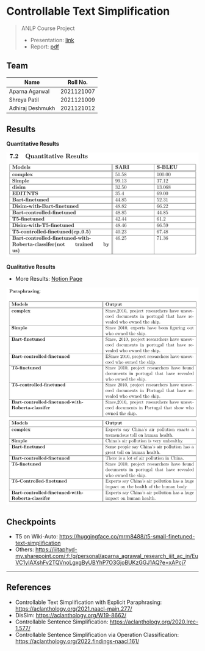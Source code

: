 # Controllable Text Simplification

> ANLP Course Project
>
> - Presentation: [link](https://docs.google.com/presentation/d/1WMXAJBXYVPzT5U6KPxg8R3E4cKFOS19UyyO1TJBMx1M/edit?usp=sharing)
> - Report: [pdf](./Report.pdf)

## Team

| Name             | Roll No.   |
| ---------------- | ---------- |
| Aparna Agarwal   | 2021121007 |
| Shreya Patil     | 2021121009 |
| Adhiraj Deshmukh | 2021121012 |

## Results

**Quantitative Results**

![quantitative_results](./assets/quantitative_results.png)

**Qualitative Results**

- More Results: [Notion Page](https://frost-coal-647.notion.site/Results-31fbda5da88e44cf98cbf172d6dca14e?pvs=4)

![qualitative_results](./assets/qualitative_results.png)

## Checkpoints

- T5 on Wiki-Auto: https://huggingface.co/mrm8488/t5-small-finetuned-text-simplification
- Others: https://iiitaphyd-my.sharepoint.com/:f:/g/personal/aparna_agrawal_research_iiit_ac_in/EuVC1yIAXshFv2TQVnoLgxgByUBYhP7O3GjoBUKzGGJ1AQ?e=xAPcj7

---

## References

- Controllable Text Simplification with Explicit Paraphrasing: https://aclanthology.org/2021.naacl-main.277/
- DisSim: https://aclanthology.org/W19-8662/
- Controllable Sentence Simplification: https://aclanthology.org/2020.lrec-1.577/
- Controllable Sentence Simplification via Operation Classification: https://aclanthology.org/2022.findings-naacl.161/

